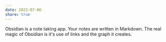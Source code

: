 ```yaml
---
date: 2022-07-06
share: true
---
```


Obsidian is a note taking app. Your notes are written in Markdown. The real magic of Obsidian is it's use of links and the graph it creates.
